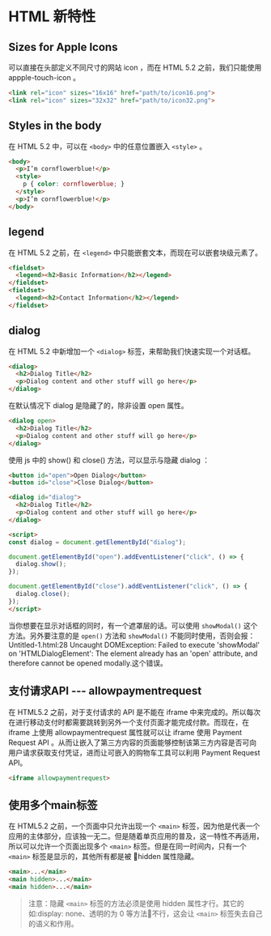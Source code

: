 # HTML 新特性
## Sizes for Apple Icons
可以直接在头部定义不同尺寸的网站 icon ，而在 HTML 5.2 之前，我们只能使用 appple-touch-icon 。

``` html
<link rel="icon" sizes="16x16" href="path/to/icon16.png">  
<link rel="icon" sizes="32x32" href="path/to/icon32.png">
```

## Styles in the body
在 HTML 5.2 中，可以在 `<body>` 中的任意位置嵌入 `<style>` 。

``` html
<body>  
  <p>I’m cornflowerblue!</p>
  <style>
    p { color: cornflowerblue; }
  </style>
  <p>I’m cornflowerblue!</p>
</body> 
```

## legend
在 HTML 5.2 之前，在 `<legend>` 中只能嵌套文本，而现在可以嵌套块级元素了。

``` html
<fieldset>  
  <legend><h2>Basic Information</h2></legend>
</fieldset>  
<fieldset>  
  <legend><h2>Contact Information</h2></legend>
</fieldset>
```

## dialog
在 HTML 5.2 中新增加一个 `<dialog>` 标签，来帮助我们快速实现一个对话框。

``` html
<dialog>  
  <h2>Dialog Title</h2>
  <p>Dialog content and other stuff will go here</p>
</dialog>
```

在默认情况下 dialog 是隐藏了的，除非设置 open 属性。

``` html
<dialog open>
  <h2>Dialog Title</h2>
  <p>Dialog content and other stuff will go here</p>
</dialog>
```

使用 js 中的 show() 和 close() 方法，可以显示与隐藏 dialog ：

``` html
<button id="open">Open Dialog</button>  
<button id="close">Close Dialog</button>

<dialog id="dialog">  
  <h2>Dialog Title</h2>
  <p>Dialog content and other stuff will go here</p>
</dialog>

<script>  
const dialog = document.getElementById("dialog");

document.getElementById("open").addEventListener("click", () => {  
  dialog.show();
});

document.getElementById("close").addEventListener("click", () => {  
  dialog.close();
});
</script> 
```

当你想要在显示对话框的同时，有一个遮罩层的话。可以使用 `showModal()` 这个方法。另外要注意的是 `open()` 方法和 `showModal()` 不能同时使用，否则会报：Untitled-1.html:28 Uncaught DOMException: Failed to execute 'showModal' on 'HTMLDialogElement': The element already has an 'open' attribute, and therefore cannot be opened modally.这个错误。

## 支付请求API --- allowpaymentrequest
在 HTML5.2 之前，对于支付请求的 API 是不能在 iframe 中来完成的。所以每次在进行移动支付时都需要跳转到另外一个支付页面才能完成付款。而现在，在 iframe 上使用 allowpaymentrequest 属性就可以让 iframe 使用 Payment Request API 。从而让嵌入了第三方内容的页面能够控制该第三方内容是否可向用户请求获取支付凭证，进而让可嵌入的购物车工具可以利用 Payment Request API。

``` html
<iframe allowpaymentrequest>
```

## 使用多个main标签
在 HTML5.2 之前，一个页面中只允许出现一个 `<main>` 标签，因为他是代表一个应用的主体部分，应该独一无二。但是随着单页应用的普及，这一特性不再适用，所以可以允许一个页面出现多个 `<main>` 标签。但是在同一时间内，只有一个 `<main>` 标签是显示的，其他所有都是被 hidden 属性隐藏。

``` html
<main>...</main>
<main hidden>...</main>
<main hidden>...</main>
```

> 注意：隐藏 `<main>` 标签的方法必须是使用 hidden 属性才行。其它的如:display: none、透明的为 0 等方法不行，这会让 `<main>` 标签失去自己的语义和作用。

